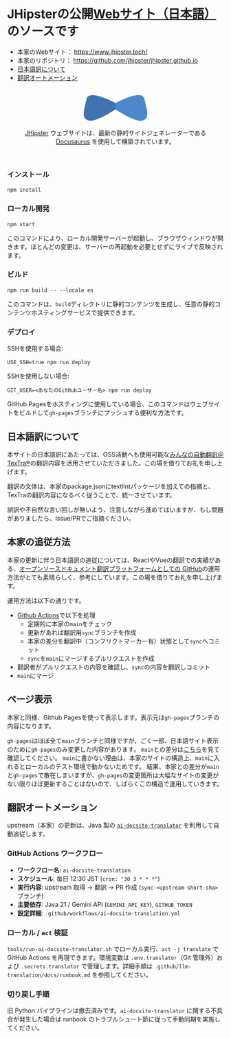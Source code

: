 # JHipsterの公開[Webサイト（日本語）](https://www.jhipster.tech/jp/) のソースです

- 本家のWebサイト： https://www.jhipster.tech/
- 本家のリポジトリ： https://github.com/jhipster/jhipster.github.io 
- [日本語訳について](#日本語訳について)
- [翻訳オートメーション](#翻訳オートメーション)

<p align="center">
  <br />
  <a href="https://jhipster.tech">
    <img src="./static/images/logo/logo-jhipster.svg" height="60px">
  </a>
</p>

<p align="center">
  <a href="https://jhipster.tech">JHipster</a> ウェブサイトは、最新の静的サイトジェネレーターである <a href="https://docusaurus.io/">Docusaurus</a> を使用して構築されています。
</p>
<br />

### インストール

```
npm install
```

### ローカル開発

```
npm start
```

このコマンドにより、ローカル開発サーバーが起動し、ブラウザウィンドウが開きます。ほとんどの変更は、サーバーの再起動を必要とせずにライブで反映されます。

### ビルド

```
npm run build -- --locale en
```

このコマンドは、`build`ディレクトリに静的コンテンツを生成し、任意の静的コンテンツホスティングサービスで提供できます。

### デプロイ

SSHを使用する場合:

```
USE_SSH=true npm run deploy
```

SSHを使用しない場合:

```
GIT_USER=<あなたのGitHubユーザー名> npm run deploy
```

GitHub Pagesをホスティングに使用している場合、このコマンドはウェブサイトをビルドして`gh-pages`ブランチにプッシュする便利な方法です。

## 日本語訳について
本サイトの日本語訳にあたっては、OSS活動へも使用可能な[みんなの自動翻訳＠TexTra®](https://mt-auto-minhon-mlt.ucri.jgn-x.jp/)の翻訳内容を活用させていただきました。この場を借りてお礼を申し上げます。

翻訳の文体は、本家のpackage.jsonにtextlintパッケージを加えての指摘と、TexTraの翻訳内容になるべく従うことで、統一させています。

誤訳や不自然な言い回しが無いよう、注意しながら進めてはいますが、もし問題がありましたら、Issue/PRでご指摘ください。

## 本家の追従方法
本家の更新に伴う日本語訳の追従については、ReactやVueの翻訳での実績がある、[オープンソースドキュメント翻訳プラットフォームとしての GitHub](https://zenn.dev/smikitky/articles/0d250f7367eda9)の運用方法がとても素晴らしく、参考にしています。この場を借りてお礼を申し上げます。

運用方法は以下の通りです。
- [Github Actions](https://github.com/jhipster/jp/actions/workflows/sync-upstream.yml)で以下を処理
  - 定期的に本家の`main`をチェック
  - 更新があれば翻訳用`sync`ブランチを作成
  - 本家の差分を翻訳中（コンフリクトマーカー有）状態として`sync`へコミット
  - `sync`を`main`にマージするプルリクエストを作成
- 翻訳者がプルリクエストの内容を確認し、`sync`の内容を翻訳しコミット
- `main`にマージ

## ページ表示
本家と同様、Github Pagesを使って表示します。表示元は`gh-pages`ブランチの内容になります。

`gh-pages`はほぼ全て`main`ブランチと同様ですが、ごく一部、日本語サイト表示のために`gh-pages`のみ変更した内容があります。
`main`との差分は[こちら](https://github.com/jhipster/jp/compare/main...gh-pages)を見て確認してください。
`main`に書かない理由は、本家のサイトの構造上、`main`に入れるとローカルのテスト環境で動かないためです。
結果、本家との差分が`main`と`gh-pages`で散在しまいますが、`gh-pages`の変更箇所は大幅なサイトの変更がない限りほぼ更新することはないので、しばらくこの構造で運用していきます。

## 翻訳オートメーション

upstream（本家）の更新は、Java 製の [`ai-docsite-translator`](https://github.com/hide212131/ai-docsite-translator) を利用して自動追従します。

### GitHub Actions ワークフロー

- **ワークフロー名**: `ai-docsite-translation`
- **スケジュール**: 毎日 12:30 JST (`cron: "30 3 * * *"`)
- **実行内容**: upstream 取得 → 翻訳 → PR 作成 (`sync-<upstream-short-sha>` ブランチ)
- **主要依存**: Java 21 / Gemini API (`GEMINI_API_KEY`), `GITHUB_TOKEN`
- **設定詳細**: `.github/workflows/ai-docsite-translation.yml`

### ローカル / `act` 検証

`tools/run-ai-docsite-translator.sh` でローカル実行、`act -j translate` で GitHub Actions を再現できます。環境変数は `.env.translator`（Git 管理外）および `.secrets.translator` で管理します。詳細手順は `.github/llm-translation/docs/runbook.md` を参照してください。

### 切り戻し手順

旧 Python パイプラインは撤去済みです。`ai-docsite-translator` に関する不具合が発生した場合は runbook のトラブルシュート節に従って手動同期を実施してください。
